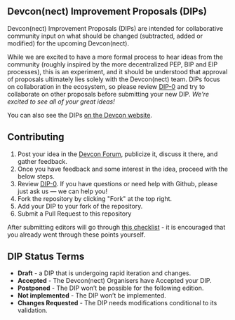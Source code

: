 ## Devcon(nect) Improvement Proposals (DIPs)

Devcon(nect) Improvement Proposals (DIPs) are intended for collaborative community input on what should be changed (subtracted, added or modified) for the upcoming Devcon(nect). 

While we are excited to have a more formal process to hear ideas from the community (roughly inspired by the more decentralized PEP, BIP and EIP processes), this is an experiment, and it should be understood that approval of proposals ultimately lies solely with the Devcon(nect) team. DIPs focus on collaboration in the ecosystem, so please review [DIP-0](DIPs/DIP-0.md) and try to collaborate on other proposals before submitting your new DIP. *We're excited to see all of your great ideas!*

You can also see the DIPs [on the Devcon website](https://www.devcon.org/en/#contribute).
 
 
## Contributing

1. Post your idea in the [Devcon Forum](https://forum.devcon.org), publicize it, discuss it there, and gather feedback.
2. Once you have feedback and some interest in the idea, proceed with the below steps.
3. Review [DIP-0](DIPs/DIP-0.md). If you have questions or need help with Github, please just ask us — we can help you!
4. Fork the repository by clicking "Fork" at the top right.
5. Add your DIP to your fork of the repository.
6. Submit a Pull Request to this repository

After submitting editors will go through [this checklist](checklist.md) - it is encouraged that you already went through these points yourself.

## DIP Status Terms

 * **Draft** - a DIP that is undergoing rapid iteration and changes.
 * **Accepted** - The Devcon(nect) Organisers have Accepted your DIP.
 * **Postponed** - The DIP won’t be possible for the following edition.
 * **Not implemented** - The DIP won’t be implemented.
 * **Changes Requested** - The DIP needs modifications conditional to its validation.
